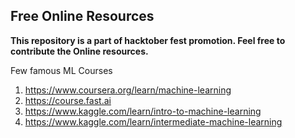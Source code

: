 
## Free Online Resources


**This repository is a part of hacktober fest promotion. Feel free to contribute the Online resources.**

Few famous ML Courses

1.  https://www.coursera.org/learn/machine-learning
2.  https://course.fast.ai
3.  https://www.kaggle.com/learn/intro-to-machine-learning
4.  https://www.kaggle.com/learn/intermediate-machine-learning
